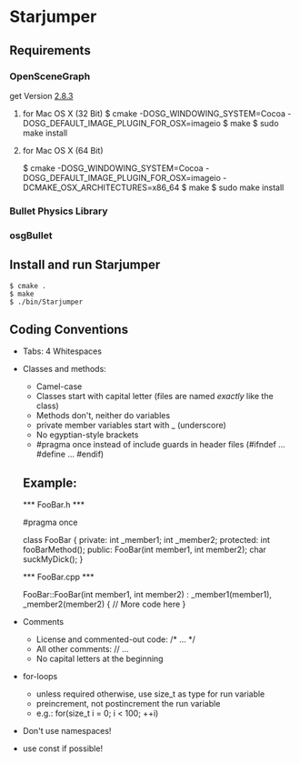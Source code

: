 # Starjumper

## Requirements

### OpenSceneGraph
 get Version [2.8.3](http://www.openscenegraph.org/projects/osg/wiki/Downloads)

 1. for Mac OS X (32 Bit)
 	$ cmake -DOSG_WINDOWING_SYSTEM=Cocoa -DOSG_DEFAULT_IMAGE_PLUGIN_FOR_OSX=imageio
 	$ make
 	$ sudo make install

 2. for Mac OS X (64 Bit)

	$ cmake -DOSG_WINDOWING_SYSTEM=Cocoa -DOSG_DEFAULT_IMAGE_PLUGIN_FOR_OSX=imageio -DCMAKE_OSX_ARCHITECTURES=x86_64
	$ make
	$ sudo make install

### Bullet Physics Library
### osgBullet

## Install and run Starjumper
	$ cmake .
	$ make
	$ ./bin/Starjumper

## Coding Conventions

- Tabs: 4 Whitespaces

- Classes and methods:
	- Camel-case
	- Classes start with capital letter (files are named _exactly_ like the class)
	- Methods don't, neither do variables
	- private member variables start with _ (underscore)
	- No egyptian-style brackets
	- #pragma once instead of include guards in header files (#ifndef ... #define ... #endif)
	
	Example:
	--------

	*** FooBar.h ***

	#pragma once

	class FooBar
	{
	private:
		int _member1;
		int _member2;
	protected:
		int fooBarMethod();
	public:
		FooBar(int member1, int member2);
		char suckMyDick();
	}
	
	
	*** FooBar.cpp ***
	
	FooBar::FooBar(int member1, int member2) :
		_member1(member1),
		_member2(member2)
	{
		// More code here
	}
	
- Comments
	- License and commented-out code: /* ... */
	- All other comments:             // ...
	- No capital letters at the beginning

- for-loops
	- unless required otherwise, use size_t as type for run variable
	- preincrement, not postincrement the run variable
	- e.g.: for(size_t i = 0; i < 100; ++i)
	
- Don't use namespaces!
- use const if possible!